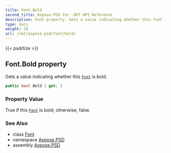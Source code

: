 ```yaml
---
title: Font.Bold
second_title: Aspose.PSD for .NET API Reference
description: Font property. Gets a value indicating whether this Font is bold
type: docs
weight: 20
url: /net/aspose.psd/font/bold/
---
```

{{< psd/tize >}}
## Font.Bold property

Gets a value indicating whether this [`Font`](../) is bold.

```csharp
public bool Bold { get; }
```

### Property Value

True if this [`Font`](../) is bold; otherwise, false.

### See Also

* class [Font](../)
* namespace [Aspose.PSD](../../../aspose.psd/)
* assembly [Aspose.PSD](../../../)


